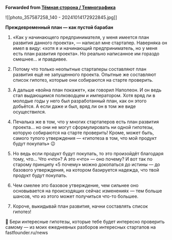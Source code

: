 **Forwarded from [Тёмная сторона / Темнографика](https://t.me/temno/6592)**

![[photo_357587258_140 - 20241014172922845.jpg]]

**Преждевременный план — как пустой барабан**

1. «Как у начинающего предпринимателя, у меня имеется план развития данного проекта», — написал мне стартапер. Наверняка он имел в виду: «хотя я и начинающий предприниматель, но у меня есть план развития проекта». Но реально написанное им гораздо смешнее… и правдивее. 

2. Потому что только неопытные стартаперы составляют план развития ещё не запущенного проекта. Опытные же составляют список гипотез, которые они собираются на старте проверить.

3. А дальше «война план покажет», как говорил Наполеон. И он ведь стал выдающимся полководцем и императором. Хотя вряд ли в молодые годы у него был разработанный план, как он этого добьётся. А если даже и был, вряд ли он в том же виде осуществился.

4. Печалька же в том, что у многих стартаперов есть план развития проекта… но они не могут сформулировать ни одной гипотезы, которую собираются на старте проверить! Кроме, может быть, самого тупого утверждения — «гипотеза в том, что мой продукт будут покупать» 😉 

5. Но ведь если продукт будут покупать, то это произойдёт благодаря тому, что… Что «что»? А это «что» — оно почему? И вот так по старому принципу «5 почему» можно докопаться до истины — до базового утверждения, на котором базируется надежда, что твой продукт будут покупать. 

6. Чем смелее это базовое утверждение, чем сильнее оно основывается на происходящих сейчас изменениях — тем больше шансов, что из этого может получиться что-то большее.

7. Короче, выкидывай план развития, начни составлять список гипотез!

🚀 Бери интересные гипотезы, которые тебе будет интересно проверить самому — из моих ежедневных разборов интересных стартапов на fastfounder.ru/news
